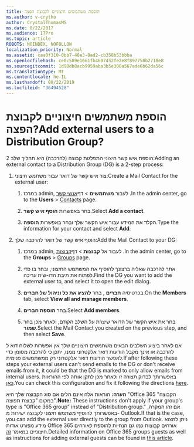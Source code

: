 ```yaml
---
title: הוספת משתמשים חיצוניים לקבוצת הפצה
ms.author: v-crytho
author: CrystalThomasMS
ms.date: 8/22/2017
ms.audience: ITPro
ms.topic: article
ROBOTS: NOINDEX, NOFOLLOW
localization_priority: Normal
ms.assetid: caa0f310-0bb7-48e3-8ad2-cb358b53bbba
ms.openlocfilehash: ce0c589e1661fb4607452fe2e8f897758b2718e8
ms.sourcegitcommit: 1d98db8acb9959aba3b5e308a567ade6b62da56c
ms.translationtype: MT
ms.contentlocale: he-IL
ms.lasthandoff: 08/22/2019
ms.locfileid: "36494528"
---
```

# <a name="add-external-users-to-a-distribution-group"></a><span data-ttu-id="aca75-102">הוספת משתמשים חיצוניים לקבוצת הפצה?</span><span class="sxs-lookup"><span data-stu-id="aca75-102">Add external users to a Distribution Group?</span></span>

<span data-ttu-id="aca75-103">הוספת איש קשר חיצוני התפלגות קבוצה (להרכבה) היא תהליך שלב 2:</span><span class="sxs-lookup"><span data-stu-id="aca75-103">Adding an external contact to a Distribution Group (DG) is a 2-step process:</span></span>
  
1. <span data-ttu-id="aca75-104">צור איש קשר של דואר עבור משתמש חיצוני:</span><span class="sxs-lookup"><span data-stu-id="aca75-104">Create a Mail Contact for the external user:</span></span>
    
    1. <span data-ttu-id="aca75-105">במרכז admin, לעבור **משתמשים** > דף[אנשי קשר](https://admin.microsoft.com/adminportal/home#/Contact) .</span><span class="sxs-lookup"><span data-stu-id="aca75-105">In the admin center, go to the **Users** > [Contacts](https://admin.microsoft.com/adminportal/home#/Contact) page.</span></span> 
    
    2. <span data-ttu-id="aca75-106">בחר באפשרות **הוסף איש קשר**.</span><span class="sxs-lookup"><span data-stu-id="aca75-106">Select **Add a contact**.</span></span>
    
    3. <span data-ttu-id="aca75-107">הקלד את המידע עבור איש הקשר שלך ובחר באפשרות **הוספה**.</span><span class="sxs-lookup"><span data-stu-id="aca75-107">Type the information for your contact and select **Add**.</span></span>
    
2. <span data-ttu-id="aca75-108">הוסף איש קשר של דואר להרכבה שלך:</span><span class="sxs-lookup"><span data-stu-id="aca75-108">Add the Mail Contact to your DG:</span></span>
    
    1. <span data-ttu-id="aca75-109">במרכז admin, לעבור אל **קבוצות** > דף[קבוצות](https://admin.microsoft.com/adminportal/home#/groups) .</span><span class="sxs-lookup"><span data-stu-id="aca75-109">In the admin center, go to the **Groups** > [Groups](https://admin.microsoft.com/adminportal/home#/groups) page.</span></span> 
    
    2. <span data-ttu-id="aca75-110">אתר להרכבה שאליה ברצונך להוסיף את המשתמש החיצוני, ובחר בו כדי לפתוח את תיבת הדו-שיח עריכה.</span><span class="sxs-lookup"><span data-stu-id="aca75-110">Find the DG you want to add the external user to, and select it to open the edit dialog.</span></span>
    
    3. <span data-ttu-id="aca75-111">בכרטיסיה **חברים** , בחר **להציג את כל וניהול של חברים**.</span><span class="sxs-lookup"><span data-stu-id="aca75-111">On the **Members** tab, select **View all and manage members**.</span></span> 
    
    4. <span data-ttu-id="aca75-112">בחר **הוספת חברים**.</span><span class="sxs-lookup"><span data-stu-id="aca75-112">Select **Add members**.</span></span>
    
    5. <span data-ttu-id="aca75-113">בחר את איש הקשר של הדואר שיצרת על השלב הקודם, ולאחר מכן בחר **שמור**.</span><span class="sxs-lookup"><span data-stu-id="aca75-113">Select the Mail Contact you created on the previous step, and then select **Save**.</span></span>
    
<span data-ttu-id="aca75-114">אם לאחר ביצוע השלבים הבאים משתמשים חיצוניים שלך אין אפשרות לשלוח דוא ל להרכבה או אינך מקבל הודעות דואר אלקטרוני ממנו, יתכן כי להרכבה מסומן כדי לאפשר הודעות דואר אלקטרוני רק ממשתמשים פנימית.</span><span class="sxs-lookup"><span data-stu-id="aca75-114">If after following these steps your external users can't send emails to the DG or don't receive emails from it, it could be that the DG is marked to only allow emails from internal users.</span></span> <span data-ttu-id="aca75-115">באפשרותך לבדוק תצורה זו ולאחר מכן לתקן אותה לפי ההוראות [כאן](https://support.office.com/article/Fix-email-delivery-issues-for-error-code-5-7-133-in-Office-365-991abc19-7756-438f-abcb-39f69b80f284.aspx).</span><span class="sxs-lookup"><span data-stu-id="aca75-115">You can check this configuration and fix it following the directions [here](https://support.office.com/article/Fix-email-delivery-issues-for-error-code-5-7-133-in-Office-365-991abc19-7756-438f-abcb-39f69b80f284.aspx).</span></span>
  
 <span data-ttu-id="aca75-116">**הערה:** הוראות אלה אינם חלים אם סוג הקבוצה שלך היא "Office 365 הקבוצה" במקום "קבוצת תפוצה".</span><span class="sxs-lookup"><span data-stu-id="aca75-116">**Note:** These instructions don't apply if your group's type is "Office 365 group" instead of "Distribution group."</span></span> <span data-ttu-id="aca75-117">אם זהו המקרה, באפשרותך להוסיף משתמש חיצוני לקבוצה ישירות מ- Outlook.</span><span class="sxs-lookup"><span data-stu-id="aca75-117">If that is the case, you can add the external user directly to the group from Outlook.</span></span> <span data-ttu-id="aca75-118">ניתן למצוא מידע מפורט אודות Office 365 אורחים קבוצות כמו גם הנחיות להוספת לאורחים חיצוניים במאמר [זה](https://support.office.com/article/Guest-access-in-Office-365-Groups-bfc7a840-868f-4fd6-a390-f347bf51aff6.aspx).</span><span class="sxs-lookup"><span data-stu-id="aca75-118">Detailed information on Office 365 groups guests as well as instructions for adding external guests can be found in [this article](https://support.office.com/article/Guest-access-in-Office-365-Groups-bfc7a840-868f-4fd6-a390-f347bf51aff6.aspx).</span></span>
  